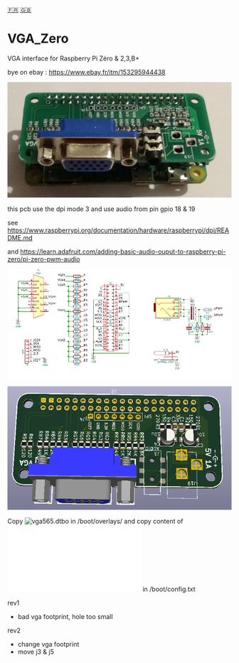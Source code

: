 [:fr:](LISEZMOI.md) [:uk:](README.md)

# VGA_Zero
VGA interface for Raspberry Pi Zéro &amp; 2,3,B+

bye on ebay : https://www.ebay.fr/itm/153295944438

![](img/VgaZero.jpg)

this pcb use the dpi mode 3 and use audio from pin gpio 18 & 19

see https://www.raspberrypi.org/documentation/hardware/raspberrypi/dpi/README.md

and https://learn.adafruit.com/adding-basic-audio-ouput-to-raspberry-pi-zero/pi-zero-pwm-audio

![sch](img/sch.PNG)


![pcb](img/3D.PNG)


Copy ![vga565.dtbo](overlays/vga565.dtbo?raw=true) in /boot/overlays/
and copy content of ![config-example.txt](overlays/config-example.txt?raw=true) in /boot/config.txt



rev1
- bad vga footprint, hole too small

rev2
- change vga footprint
- move j3 & j5
